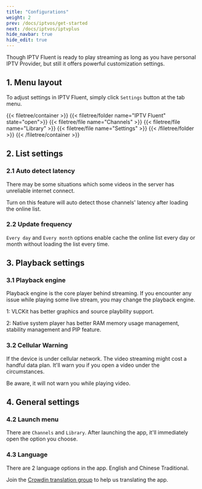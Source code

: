 ```yaml
---
title: "Configurations"
weight: 2
prev: /docs/iptvos/get-started
next: /docs/iptvos/iptvplus
hide_navbar: true
hide_edit: true
---
```


Though IPTV Fluent is ready to play streaming as long as you have personal IPTV Provider, but still it offers powerful customization settings.

<!--more-->
## 1. Menu layout

To adjust settings in IPTV Fluent, simply click `Settings` button at the tab menu.

{{< filetree/container >}}
  {{< filetree/folder name="IPTV Fluent" state="open">}}
      {{< filetree/file name="Channels" >}}
      {{< filetree/file name="Library" >}}
      {{< filetree/file name="Settings" >}}
  {{< /filetree/folder >}}
{{< /filetree/container >}}

## 2. List settings

### 2.1 Auto detect latency

There may be some situations which some videos in the server has unreliable internet connect.

Turn on this feature will auto detect those channels' latency after loading the online list.

### 2.2 Update frequency

`Every day` and `Every month` options enable cache the online list every day or month without loading the list every time.

## 3. Playback settings

### 3.1 Playback engine

Playback engine is the core player behind streaming. If you encounter any issue while playing some live stream, you may change the playback engine.

1: VLCKit has better graphics and source playbility support.

2: Native system player has better RAM memory usage management, stability management and PIP feature.

### 3.2 Cellular Warning

If the device is under cellular network. The video streaming might cost a handful data plan. It'll warn you if you open a video under the circumstances.

Be aware, it will not warn you while playing video.

## 4. General settings

### 4.2 Launch menu

There are `Channels` and `Library`. After launching the app, it'll immediately open the option you choose.

### 4.3 Language

There are 2 language options in the app. English and Chinese Traditional.

Join the [Crowdin translation group](https://crowdin.com/project/iptvfluentswift) to help us translating the app.
